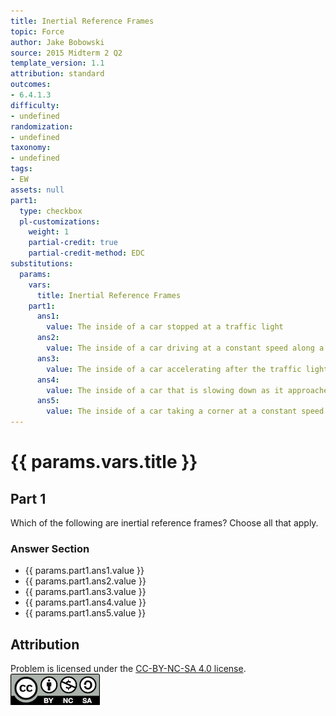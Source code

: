 ```yaml
---
title: Inertial Reference Frames
topic: Force
author: Jake Bobowski
source: 2015 Midterm 2 Q2
template_version: 1.1
attribution: standard
outcomes:
- 6.4.1.3
difficulty:
- undefined
randomization:
- undefined
taxonomy:
- undefined
tags:
- EW
assets: null
part1:
  type: checkbox
  pl-customizations:
    weight: 1
    partial-credit: true
    partial-credit-method: EDC
substitutions:
  params:
    vars:
      title: Inertial Reference Frames
    part1:
      ans1:
        value: The inside of a car stopped at a traffic light
      ans2:
        value: The inside of a car driving at a constant speed along a straight highway
      ans3:
        value: The inside of a car accelerating after the traffic light turns green
      ans4:
        value: The inside of a car that is slowing down as it approaches a red light
      ans5:
        value: The inside of a car taking a corner at a constant speed
---
```

# {{ params.vars.title }}
## Part 1

Which of the following are inertial reference frames?
Choose all that apply.

### Answer Section

- {{ params.part1.ans1.value }}
- {{ params.part1.ans2.value }}
- {{ params.part1.ans3.value }}
- {{ params.part1.ans4.value }}
- {{ params.part1.ans5.value }}

## Attribution

Problem is licensed under the [CC-BY-NC-SA 4.0 license](https://creativecommons.org/licenses/by-nc-sa/4.0/).<br> ![The Creative Commons 4.0 license requiring attribution-BY, non-commercial-NC, and share-alike-SA license.](https://raw.githubusercontent.com/firasm/bits/master/by-nc-sa.png)